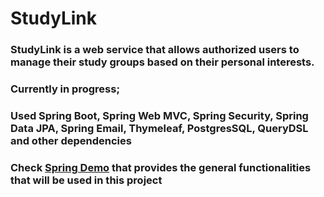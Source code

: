 # StudyLink
### StudyLink is a web service that allows authorized users to manage their study groups based on their personal interests. 
### Currently in progress;
### Used Spring Boot, Spring Web MVC, Spring Security, Spring Data JPA, Spring Email, Thymeleaf, PostgresSQL, QueryDSL and other dependencies
### Check [Spring Demo](https://github.com/jouyoungsuh) that provides the general functionalities that will be used in this project
